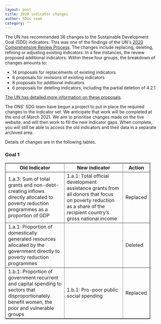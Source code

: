 ```yaml
---
layout: post
title: 2020 indicator changes
author: SDGs team
category: ""
---
```


The UN has recommended 36 changes to the Sustainable Development Goal (SDG) indicators. This was one of the findings of the UN's [2020 Comprehensive Review Process](https://unstats.un.org/sdgs/iaeg-sdgs/2020-comp-rev/). The changes include replacing, deleting, refining or adjusting existing indicators. In a few instances, the review proposed additional indicators. Within these four groups, the breakdown of changes amounts to:

- 14 proposals for replacements of existing indicators
- 8 proposals for revisions of existing indicators
- 8 proposals for additional indicators
- 6 proposals for deleting indicators, including the partial deletion of 4.2.1

[The UN has detailed more information on these proposals](https://unstats.un.org/sdgs/iaeg-sdgs/2020-comprev/UNSC-proposal/).

The ONS' SDG team have begun a project to put in place the required changes to the indicator set. We anticipate that work will be completed at the end of March 2021. We aim to prioritise changes made on the live website, and will then work to fill the new indicator gaps. When complete, you will still be able to access the old indicators and their data in a separate archived area.

Details of changes are in the following tables.

### Goal 1

<table style="width: 95%;" border="1">
<thead>
<tr>
<th style="width: 40%;">Old Indicator</td>
<th style="width: 40%;">New indicator</td>
<th style="width: 15%;">Action</td>
</tr>
</thead>
<tbody>
<tr>
<td style="width: 40%;">1.a.3: Sum of total grants and non-debt-creating inflows directly allocated to poverty reduction programmes as a proportion of GDP</td>
<td style="width: 40%;">1.a.1: Total official development assistance grants from all donors that focus on poverty reduction as a share of the recipient country’s gross national income</td>
<td style="width: 15%;">Replaced</td>
</tr>
<tr>
<td style="width: 40%;">1.a.1: Proportion of domestically generated resources allocated by the government directly to poverty reduction programmes</td>
<td style="width: 40%;">&nbsp;</td>
<td style="width: 15%;">Deleted</td>
</tr>
<tr>
<td style="width: 40%;">1.b.1: Proportion of government recurrent and capital spending to sectors that disproportionately benefit women, the poor and vulnerable groups</td>
<td style="width: 40%;">1.b.1: Pro-poor public social spending</td>
<td style="width: 15%;">Replaced</td>
</tr>
</tbody>
</table>
